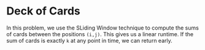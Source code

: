 # Deck of Cards

In this problem, we use the SLiding Window technique to compute the sums of cards between the positions `(i,j)`. This gives us a linear runtime. If the sum of cards is exactly `k` at any point in time, we can return early.
